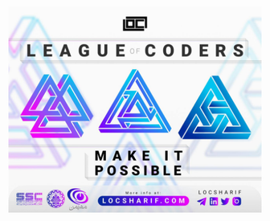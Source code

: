 

<div align="center">
  <img 
    style="width: 700px;"
    src="https://github.com/Sharif-League-of-Coders/.github/blob/main/LoC.jpg">
</div>

